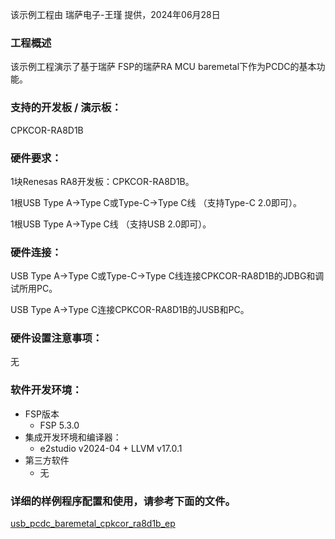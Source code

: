 该示例工程由 瑞萨电子-王瑾 提供，2024年06月28日

### 工程概述

该示例工程演示了基于瑞萨 FSP的瑞萨RA MCU baremetal下作为PCDC的基本功能。

### 支持的开发板 / 演示板：

CPKCOR-RA8D1B
   
### 硬件要求：

1块Renesas RA8开发板：CPKCOR-RA8D1B。

1根USB Type A->Type C或Type-C->Type C线 （支持Type-C 2.0即可）。

1根USB Type A->Type C线 （支持USB 2.0即可）。


### 硬件连接：

USB Type A->Type C或Type-C->Type C线连接CPKCOR-RA8D1B的JDBG和调试所用PC。

USB Type A->Type C连接CPKCOR-RA8D1B的JUSB和PC。


### 硬件设置注意事项：

无

### 软件开发环境：
   
* FSP版本
  * FSP 5.3.0
* 集成开发环境和编译器：
  * e2studio v2024-04 + LLVM v17.0.1
* 第三方软件
  * 无 
	   

### 详细的样例程序配置和使用，请参考下面的文件。

[usb_pcdc_baremetal_cpkcor_ra8d1b_ep](usb_pcdc_baremetal_cpkcor_ra8d1b_ep.md)
